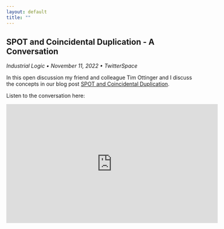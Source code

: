 ```yaml
---
layout: default
title: ""
---
```

## SPOT and Coincidental Duplication - A Conversation 
_Industrial Logic &bull; November 11, 2022 &bull; TwitterSpace_

In this open discussion my friend and colleague Tim Ottinger and I discuss the concepts in our blog post [SPOT and Coincidental Duplication](https://www.industriallogic.com/blog/spot-and-coincidental-duplication/). 

Listen to the conversation here:
<iframe width="560" height="315" src="https://www.youtube.com/embed/cSHZ9HUayvM" title="YouTube video player" frameborder="0" allow="accelerometer; autoplay; clipboard-write; encrypted-media; gyroscope; picture-in-picture; web-share" allowfullscreen></iframe>
<br/>
